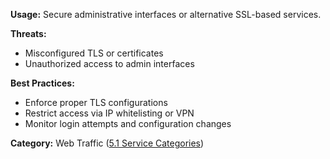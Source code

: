 
**Usage:** Secure administrative interfaces or alternative SSL-based services.

**Threats:**
- Misconfigured TLS or certificates
- Unauthorized access to admin interfaces

**Best Practices:**
- Enforce proper TLS configurations
- Restrict access via IP whitelisting or VPN
- Monitor login attempts and configuration changes

**Category:** Web Traffic ([5.1 Service Categories](../../5%20Overview%20-%20Why%20These%2025%20Ports%20Matter/5.1%20Service%20Categories%20and%20Their%20Importance.md))